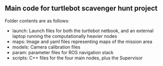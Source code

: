 ## Main code for turtlebot scavenger hunt project

Folder contents are as follows:

* launch: Launch files for both the turtlebot netbook, and an external laptop running the computationally heavier nodes
* maps: Image and yaml files representing maps of the mission area
* models: Camera calibration files
* param: parameter files for ROS navigation stack
* scripts: C++ files for the four main nodes, plus the Supervisor
